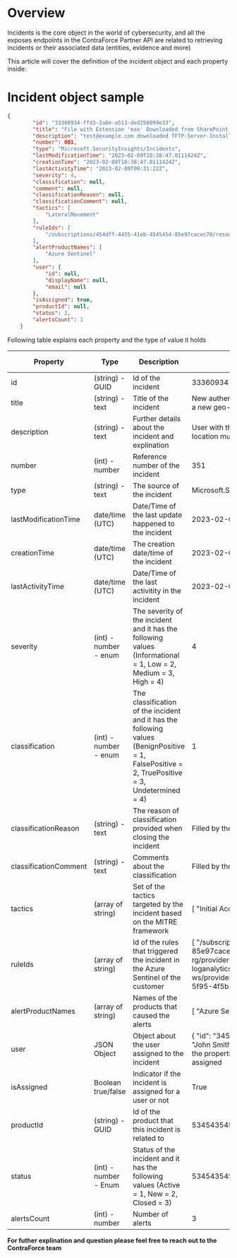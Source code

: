 # Overview 
Incidents is the core object in the world of cybersecurity, and all the exposes endpoints in the ContraForce Partner API are related to retrieving incidents or their associated data (entities, evidence and more)

This article will cover the definition of the incident object and each property inside:

# Incident object sample 

``` JSON
{
        "id": "33360934-ffd3-2a6e-a513-ded250099e33",
        "title": "File with Extension 'exe' Downloaded from SharePoint - Office 365",
        "description": "test@example.com downloaded TFTP-Server-Installer (1).exe from https://test.com/sharepoint/demo-file.ext\r\n is recommended to use application control to prevent or block potentially malicious applications from running, limit file and directory permissions, use mitigation tools that detect and mitigate common features used in exploitation, and ensure users are able to spot phishing emails.\n\nFor more information on this particular technique, please visit the following MITRE article to learn more: https://attack.mitre.org/techniques/T1080/",
        "number": 001,
        "type": "Microsoft.SecurityInsights/Incidents",
        "lastModificationTime": "2023-02-09T10:38:47.0111424Z",
        "creationTime": "2023-02-09T10:38:47.0111424Z",
        "lastActivityTime": "2023-02-09T09:31:22Z",
        "severity": 4,
        "classification": null,
        "comment": null,
        "classificationReason": null,
        "classificationComment": null,
        "tactics": [
            "LateralMovement"
        ],
        "ruleIds": [
            "/subscriptions/454dff-4455-41eb-4545454-85e97cacec70/resourceGroups/contraforce-rg/providers/Microsoft.OperationalInsights/workspaces/cf-loganalytics-ws/providers/Microsoft.SecurityInsights/alertRules/666851279-5f95-4f5b-8ffb-7ec11cb158e4"
        ],
        "alertProductNames": [
            "Azure Sentinel"
        ],
        "user": {
            "id": null,
            "displayName": null,
            "email": null
        },
        "isAssigned": true,
        "productId": null,
        "status": 2,
        "alertsCount": 1
    }
```

Following table explains each property and the type of value it holds 

| Property | Type | Description | Sample Value | Is Nullable | 
|--|--|--|--|--|
| id | (string) - GUID | Id of the incident | 33360934-ffd3-2a6e-a513-ded250099e33 | No |
| title | (string) - text | Title of the incident | New authentication attempt for the user sample@user.com from a new geo-location | No |
| description | (string) - text | Further details about the incident and explination | User with the email ... is trying to authentication from a new location muliple times ... | Yes |
| number | (int) - number | Reference number of the incident | 351 | No |
| type | (string) - text | The source of the incident | Microsoft.SecurityInsights/Incidents | Yes |
| lastModificationTime | date/time (UTC) | Date/Time of the last update happened to the incident | 2023-02-09T10:38:47.0111424Z | No | 
| creationTime | date/time (UTC) | The creation date/time of the incident | 2023-02-09T10:38:47.0111424Z |  No | 
| lastActivityTime | date/time (UTC) | Date/Time of the last activitity in the incident | 2023-02-09T10:38:47.0111424Z |  Yes | 
| severity | (int) - number - enum | The severity of the incident and it has the following values (Informational = 1, Low = 2, Medium = 3, High = 4) | 4 |  No | 
| classification | (int) - number - enum | The classification of the incident and it has the following values (BenignPositive = 1, FalsePositive = 2, TruePositive = 3, Undetermined = 4) | 1 |  Yes | 
| classificationReason | (string) - text | The reason of classification provided when closing the incident | Filled by the user when closing the incident | Yes |
| classificationComment | (string) - text | Comments about the classification | Filled by the user when closing the incident | Yes |
| tactics | (array of string) | Set of the tactics targeted by the incident based on the MITRE framework | [ "Initial Access", "Execution" ] | Yes |
| ruleIds | (array of string) | Id of the rules that triggered the incident in the Azure Sentinel of the customer | [ "/subscriptions/454dff-4455-41eb-4545454-85e97cacec70/resourceGroups/contraforce-rg/providers/Microsoft.OperationalInsights/workspaces/cf-loganalytics-ws/providers/Microsoft.SecurityInsights/alertRules/666851279-5f95-4f5b-8ffb-7ec11cb158e4" ] | Yes |
| alertProductNames | (array of string) | Names of the products that caused the alerts | [ "Azure Sentinel", "Microsoft Defender for Endponit" ] | Yes |
| user | JSON Object | Object about the user assigned to the incident | { "id": "345434534-43534-54325435-43523", "displayName: "John Smith", "email": "johnsmith@test.com" } **Please Note** that the properties of the object will be null when the incident is not assigned  | No |
| isAssigned | Boolean true/false | Indicator if the incident is assigned for a user or not | True  | Yes |
| productId | (string) - GUID | Id of the product that this incident is related to | 534543545-234234-45435-23423  | Yes |
| status | (int) - number - Enum | Status of the incident and it has the following values (Active = 1, New = 2, Closed = 3) | 534543545-234234-45435-23423  | Yes |
| alertsCount | (int) - number | Number of alerts | 3  | Yes |

**For futher explination and question please feel free to reach out to the ContraForce team**